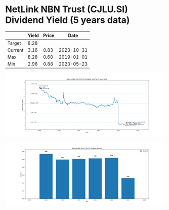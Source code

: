 # NetLink NBN Trust (CJLU.SI) Dividend Yield (5 years data)

|     | Yield   | Price | Date       |
|-----|---------|-------|------------|
| Target | 8.28 |  |  |
| Current | 3.16 | 0.83  | 2023-10-31 |
| Max | 8.28 | 0.60  | 2019-01-01 |
| Min | 2.96 | 0.88  | 2023-05-23 |

![Plot of Dividend Yield for NetLink NBN Trust (CJLU.SI)](CJLU_div_5.png)

![Plot of Annual Dividend Per Unit for NetLink NBN Trust (CJLU.SI)](CJLU_yearly_dpu.png)
